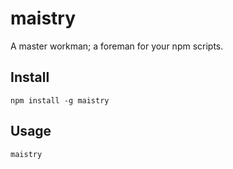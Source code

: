 # maistry

A master workman; a foreman for your npm scripts.

## Install

```
npm install -g maistry
```

## Usage
```
maistry
```
